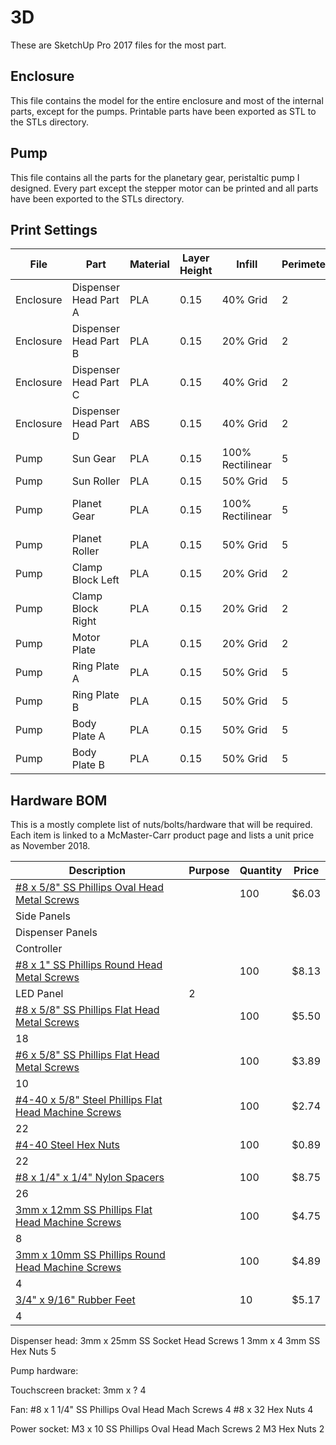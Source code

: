 # 3D

These are SketchUp Pro 2017 files for the most part.

## Enclosure

This file contains the model for the entire enclosure and most of the internal parts, except for the
pumps. Printable parts have been exported as STL to the STLs directory.

## Pump

This file contains all the parts for the planetary gear, peristaltic pump I designed. Every part except
the stepper motor can be printed and all parts have been exported to the STLs directory.

## Print Settings

File            | Part                        | Material  | Layer Height| Infill            | Perimeters| Top/Bot   | Quantity
---             | ---                         | ---       | ---         | ---               | ---       | ---       | ---
Enclosure       | Dispenser Head Part A       | PLA       | 0.15        | 40% Grid          | 2         | 7/5       | 1
Enclosure       | Dispenser Head Part B       | PLA       | 0.15        | 20% Grid          | 2         | 7/5       | 1
Enclosure       | Dispenser Head Part C       | PLA       | 0.15        | 40% Grid          | 2         | 7/5       | 1
Enclosure       | Dispenser Head Part D       | ABS       | 0.15        | 40% Grid          | 2         | 7/5       | 1
Pump            | Sun Gear                    | PLA       | 0.15        | 100% Rectilinear  | 5         | 7/5       | 32    X
Pump            | Sun Roller                  | PLA       | 0.15        | 50% Grid          | 5         | 7/5       | 16    X
Pump            | Planet Gear                 | PLA       | 0.15        | 100% Rectilinear  | 5         | 7/5       | 64        5.5 (16)/7.75 (22)
Pump            | Planet Roller               | PLA       | 0.15        | 50% Grid          | 5         | 7/5       | 32    X
Pump            | Clamp Block Left            | PLA       | 0.15        | 20% Grid          | 2         | 7/5       | 16    X
Pump            | Clamp Block Right           | PLA       | 0.15        | 20% Grid          | 2         | 7/5       | 16    X
Pump            | Motor Plate                 | PLA       | 0.15        | 20% Grid          | 2         | 7/5       | 16    X
Pump            | Ring Plate A                | PLA       | 0.15        | 50% Grid          | 5         | 7/5       | 16    X
Pump            | Ring Plate B                | PLA       | 0.15        | 50% Grid          | 5         | 7/5       | 16    4    7 (4)
Pump            | Body Plate A                | PLA       | 0.15        | 50% Grid          | 5         | 7/5       | 16    X
Pump            | Body Plate B                | PLA       | 0.15        | 50% Grid          | 5         | 7/5       | 16    X


## Hardware BOM

This is a mostly complete list of nuts/bolts/hardware that will be required. Each item is linked to a McMaster-Carr
product page and lists a unit price as November 2018.

Description | Purpose                                                                     | Quantity | Price
---         | ---                                                                         | ---      | ---
[#8 x 5/8" SS Phillips Oval Head Metal Screws](https://www.mcmaster.com/90315A467)      | | 100 | $6.03
 | Side Panels
 | Dispenser Panels
 | Controller
[#8 x 1" SS Phillips Round Head Metal Screws](https://www.mcmaster.com/92470A199)           | | 100 | $8.13
 | LED Panel                                                                                  |   2
[#8 x 5/8" SS Phillips Flat Head Metal Screws](https://www.mcmaster.com/90065A195)          | | 100 | $5.50
 | 18
[#6 x 5/8" SS Phillips Flat Head Metal Screws](https://www.mcmaster.com/90065A149)          | | 100 | $3.89
 | 10
[#4-40 x 5/8" Steel Phillips Flat Head Machine Screws](https://www.mcmaster.com/90273A112)  | | 100 | $2.74
 | 22
[#4-40 Steel Hex Nuts](https://www.mcmaster.com/90480A005)                                  | | 100 | $0.89
 | 22
[#8 x 1/4" x 1/4" Nylon Spacers](https://www.mcmaster.com/94639A293)                        | | 100 | $8.75
 | 26
[3mm x 12mm SS Phillips Flat Head Machine Screws](https://www.mcmaster.com/92010A122)       | | 100 | $4.75
 | 8
[3mm x 10mm SS Phillips Round Head Machine Screws](https://www.mcmaster.com/92000A120)      | | 100 | $4.89
 | 4
[3/4" x 9/16" Rubber Feet](https://www.mcmaster.com/8884T21)                                | |  10 | $5.17
 | 4

Dispenser head:
3mm x 25mm SS Socket Head Screws            1
3mm x                                       4
3mm SS Hex Nuts                             5

Pump hardware:

Touchscreen bracket:
3mm x ?                                     4

Fan:
#8 x 1 1/4" SS Phillips Oval Head Mach Screws   4
#8 x 32 Hex Nuts                                4

Power socket:
M3 x 10 SS Phillips Oval Head Mach Screws       2
M3 Hex Nuts                                     2
